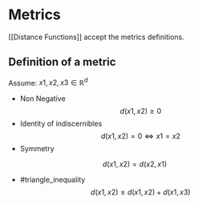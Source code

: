 # Metrics
[[Distance Functions]] accept the metrics definitions.

## Definition of a metric
Assume: $x1,x2,x3 \in \mathbb{R}^d$

-  Non Negative
$$d(x1,x2) \geq 0$$
-  Identity of indiscernibles
$$d(x1,x2) = 0 \Leftrightarrow x1=x2$$
-  Symmetry

$$d(x1,x2) = d(x2,x1)$$
-   #triangle_inequality
$$d(x1,x2) \leq d(x1,x2) + d(x1,x3)$$

